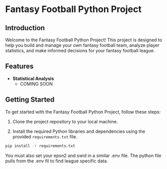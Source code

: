 # Fantasy Football Python Project

## Introduction

Welcome to the Fantasy Football Python Project! This project is designed to help you build and manage your own fantasy football team, analyze player statistics, and make informed decisions for your fantasy football league.

## Features

* **Statistical Analysis** 
    * COMING SOON

## Getting Started

To get started with the Fantasy Football Python Project, follow these steps:

1. Clone the project repository to your local machine.

2. Install the required Python libraries and dependencies using the provided `requirements.txt` file.

```bash
pip install -r requirements.txt
```

You must also set your epsn2 and swid in a similar .env file. The python file pulls from the .env fil to find league specific data.
